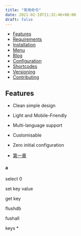```yaml
---
title: "常用命令"
date: 2021-02-19T21:32:46+08:00
draft: false
---
```


- [Features](/redis/cmd/#features)
- [Requirements](#requirements)
- [Installation](#installation)
- [Menu](#menu)
- [Blog](#blog)
- [Configuration](#configuration)
- [Shortcodes](#shortcodes)
- [Versioning](#versioning)
- [Contributing](#contributing)

## Features

- Clean simple design
- Light and Mobile-Friendly
- Multi-language support
- Customisable
- Zero initial configuration

- [第一章](#a)

#### a

select 0 

set key value

get key 

flushdb

fushall

keys *
